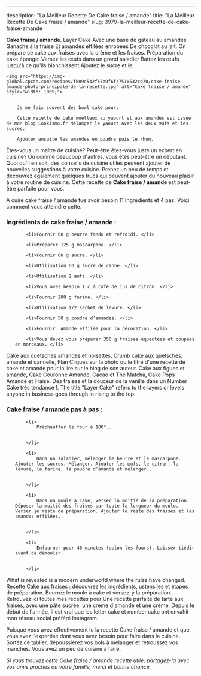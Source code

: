 ---
description: "La Meilleur Recette De Cake fraise / amande"
title: "La Meilleur Recette De Cake fraise / amande"
slug: 3979-la-meilleur-recette-de-cake-fraise-amande

<p>
	<strong>Cake fraise / amande</strong>. 
	Layer Cake Avec une base de gâteau au amandes Ganache à la fraise Et amandes effilées enrobées De chocolat au lait. On prépare ce cake aux fraises avec la crème et les fraises. Préparation du cake éponge: Versez les œufs dans un grand saladier Battez les œufs jusqu&#39;à ce qu&#39;ils blanchissent Ajoutez le sucre et le.
</p>
<p>
	
	<img src="https://img-global.cpcdn.com/recipes/f009d542f57b9f6f/751x532cq70/cake-fraise-amande-photo-principale-de-la-recette.jpg" alt="Cake fraise / amande" style="width: 100%;">
	
	
		Je me fais souvent des bowl cake pour.
	
		Cette recette de cake moelleux au yaourt et aux amandes est issue de mon blog Cookismo.fr Mélanger le yaourt avec les deux œufs et les sucres.
	
		Ajouter ensuite les amandes en poudre puis le rhum.
	
</p>

Êtes-vous un maître de cuisine? Peut-être êtes-vous juste un expert en cuisine? Ou comme beaucoup d'autres, vous êtes peut-être un débutant. Quoi qu'il en soit, des conseils de cuisine utiles peuvent ajouter de nouvelles suggestions à votre cuisine. Prenez un peu de temps et découvrez également quelques trucs qui peuvent ajouter du nouveau plaisir à votre routine de cuisine. Cette recette de <strong> Cake fraise / amande </strong> est peut-être parfaite pour vous.

<!--inarticleads1-->

À cuire cake fraise / amande tue avoir besoin 11 Ingrédients et 4 pas. Voici comment vous atteindre cette.

<h3>Ingrédients de cake fraise / amande :</h3>

<ol>
	
		<li>Fournir 60 g beurre fondu et refroidi. </li>
	
		<li>Préparer 125 g mascarpone. </li>
	
		<li>Fournir 60 g sucre. </li>
	
		<li>Utilisation 60 g sucre de canne. </li>
	
		<li>Utilisation 2 œufs. </li>
	
		<li>Vous avez besoin 1 c à café de jus de citron. </li>
	
		<li>Fournir 200 g farine. </li>
	
		<li>Utilisation 1/2 sachet de levure. </li>
	
		<li>Fournir 50 g poudre d’amandes. </li>
	
		<li>Fournir  Amande effilée pour la décoration. </li>
	
		<li>Vous devez vous préparer 350 g fraises équeutées et coupées en morceaux. </li>
	
</ol>

Cake aux quetsches amandes et noisettes, Crumb cake aux quetsches, amande et cannelle, Flan Cliquez sur la photo ou le titre d&#39;une recette de cake et amande pour la lire sur le blog de son auteur. Cake aux figues et amande, Cake Couronne Amande, Cacao et Thé Matcha, Cake Pops Amande et Fraise. Des fraises et la douceur de la vanille dans un Number Cake très tendance !. The title &#34;Layer Cake&#34; refers to the layers or levels anyone in business goes through in rising to the top. 

<!--inarticleads2-->

<h3>Cake fraise / amande pas à pas :</h3>

<ol>
	
		<li>
			Préchauffer le four à 180°..
			
			
		</li>
	
		<li>
			Dans un saladier, mélanger le beurre et le mascarpone. Ajouter les sucres. Mélanger. Ajouter les œufs, le citron, la levure, la farine, la poudre d’amande et mélanger..
			
			
		</li>
	
		<li>
			Dans un moule à cake, verser la moitié de la préparation. Déposer la moitié des fraises sur toute la longueur du moule. Verser je reste de préparation. Ajouter le reste des fraises et les amandes effilées..
			
			
		</li>
	
		<li>
			Enfourner pour 40 minutes (selon les fours). Laisser tiédir avant de démouler.
			
			
		</li>
	
</ol>

What is revealed is a modern underworld where the rules have changed. Recette Cake aux fraises : découvrez les ingrédients, ustensiles et étapes de préparation. Beurrez le moule à cake et versez-y la préparation. Retrouvez ici toutes mes recettes pour Une recette parfaite de tarte aux fraises, avec une pâte sucrée, une crème d&#39;amande et une crème. Depuis le début de l&#39;année, il est vrai que les letter cake et number cake ont envahit mon réseau social préféré Instagram. 

<!--inarticleads1-->

<p>
Puisque vous avez effectivement lu la recette Cake fraise / amande et que vous avez l'expertise dont vous avez besoin pour faire dans la cuisine. Sortez ce tablier, dépoussiérez vos bols à mélanger et retroussez vos manches. Vous avez un peu de cuisine à faire.
</p>

<p>
<i>Si vous trouvez cette Cake fraise / amande recette utile, partagez-la avec vos amis proches ou votre famille, merci et bonne chance.</i>
</p>
